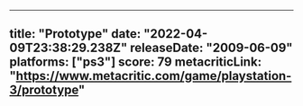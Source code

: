 
---
title: "Prototype"
date: "2022-04-09T23:38:29.238Z"
releaseDate: "2009-06-09"
platforms: ["ps3"]
score: 79
metacriticLink: "https://www.metacritic.com/game/playstation-3/prototype"
---

